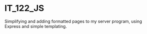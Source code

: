 # IT_122_JS
Simplifying and adding formatted pages to my server program, using Express and simple templating.
